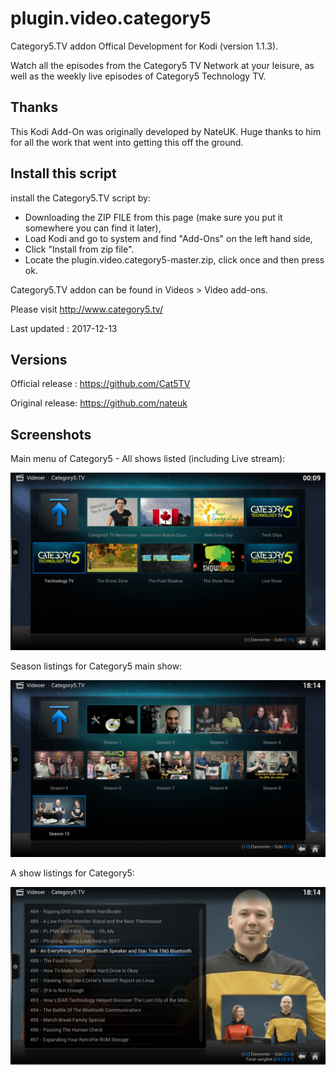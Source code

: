 # plugin.video.category5
Category5.TV addon Offical Development for Kodi (version 1.1.3).

Watch all the episodes from the Category5 TV Network at your leisure, as well as the weekly live episodes of Category5 Technology TV.

## Thanks
This Kodi Add-On was originally developed by NateUK. Huge thanks to him for all the work that went into getting this off the ground.

## Install this script

install the Category5.TV script by:

* Downloading the ZIP FILE from this page
(make sure you put it somewhere you can find it later),
* Load Kodi and go to system and find "Add-Ons" on the left hand side,
* Click "Install from zip file".
* Locate the plugin.video.category5-master.zip, click once and then press ok.

Category5.TV addon can be found in Videos > Video add-ons.


Please visit http://www.category5.tv/

Last updated : 2017-12-13

## Versions

Official release : https://github.com/Cat5TV

Original release: https://github.com/nateuk

## Screenshots

Main menu of Category5 - All shows listed (including Live stream):

![Main menu of Category5 - All shows listed including Live stream](resources/media/screenshots/mainscreen.png?raw=true)

Season listings for Category5 main show:

![Season listings for Category5 main show](resources/media/screenshots/seasons.png?raw=true)

A show listings for Category5:

![A show listings for Category5](resources/media/screenshots/mediaview.png?raw=true)

